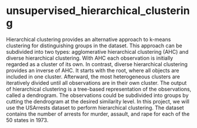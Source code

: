 # unsupervised_hierarchical_clustering

Hierarchical clustering provides an alternative approach to k-means clustering for distinguishing groups in the dataset.
This approach can be subdivided into two types: agglomerative hierarchical clustering (AHC) and diverse hierarchical clustering. 
With AHC each observation is initially regarded as a cluster of its own. In contrast, diverse hierarchical clustering provides an inverse of AHC. 
It starts with the root, where all objects are included in one cluster. Afterward, the most heterogeneous clusters are iteratively divided until
all observations are in their own cluster. The output of hierarchical clustering is a tree-based representation of the observations, called a dendrogram. 
The observations could be subdivided into groups by cutting the dendrogram at the desired similarity level. In this project, we will use the USArrests 
dataset to perform hierarchical clustering. The dataset contains the number of arrests for murder, assault, and rape for each of the 50 states in 1973.
